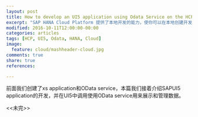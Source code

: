 ```yaml
---
layout: post
title: How to develop an UI5 application using Odata Service on the HCP
excerpt: "SAP HANA Cloud Platform 提供了本地开发的能力，使你可以在本地创建开发UI5应用程序并使用HCP上的OData service和xsjs服务，并运行在HANA Cloud上。"
modified: 2016-10-11T12:00:00-00:00
categories: articles
tags: [HCP, UI5, Odata, HANA, Cloud]
image:
  feature: cloud/mashheader-cloud.jpg
comments: true
share: true
references:

---
```


前面我们创建了xs application和OData service，本篇我们接着介绍SAPUI5 application的开发，并在UI5中调用使用OData service用来展示和管理数据。


&lt;&lt;未完&gt;&gt;



[1]:https://account.hanatrial.ondemand.com/cockpit
[2]:https://github.com/anypossiblew/hcp-digital-account/tree/xs-odata
[3]:/articles/how-to-develop-xs-application-on-hcp/
[4]:http://help.sap.com/hana/SAP_HANA_Core_Data_Services_CDS_Reference_en.pdf
[5]:http://help.sap.com/hana/SAP_HANA_Developer_Guide_for_SAP_HANA_Web_Workbench_en.pdf